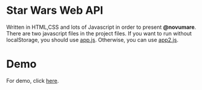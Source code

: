# Star Wars Web API
Written in HTML,CSS and lots of Javascript in order to present <b>@novumare</b>.<br>
There are two javascript files in the project files. If you want to run without localStorage, you should use <u>app.js</u>. Otherwise, you can use <u>app2.js</u>.
# Demo
For demo, click [here](https://star-wars-web-api.vercel.app/).
